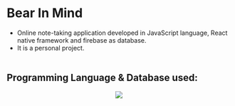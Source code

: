# Bear In Mind
- Online note-taking application developed in JavaScript language, React native framework and firebase as database.
- It is a personal project.
<br><br>
## Programming Language & Database used:
<p align="center">
  <a href="https://skillicons.dev">
    <img src="https://skillicons.dev/icons?i=js,react,firebase" />
  </a>
</p>
